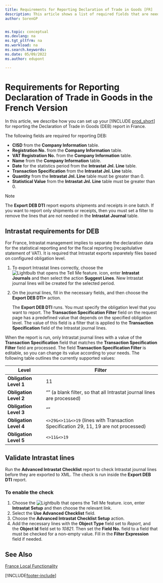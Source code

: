 ```yaml
---
title: Requirements for Reporting Declaration of Trade in Goods [FR]
description: This article shows a list of required fields that are needed for reporting Declaration of Trade in Goods (DEB) based on the DTI+ format in the French version of Business Central.
author: SorenGP


ms.topic: conceptual
ms.devlang: na
ms.tgt_pltfrm: na
ms.workload: na
ms.search.keywords:
ms.date: 05/09/2022
ms.author: edupont

---
```

# Requirements for Reporting Declaration of Trade in Goods in the French Version

In this article, we describe how you can set up your [!INCLUDE [prod_short](../../includes/prod_short.md)] for reporting the Declaration of Trade in Goods (DEB) report in France.  

The following fields are required for reporting DEB:  

- **CISD** from the **Company Information** table.  
- **Registration No.** from the **Company Information** table.  
- **VAT Registration No.** from the **Company Information** table.  
- **Name** from the **Company Information** table.  
- **Date** for the statistics period from the **Intrastat Jnl. Line** table.  
- **Transaction Specification** from the **Intrastat Jnl. Line** table.  
- **Quantity** from the **Intrastat Jnl. Line** table must be greater than 0.  
- **Statistical Value** from the **Intrastat Jnl. Line** table must be greater than 0.  

> [!NOTE]  
> The **Export DEB DTI** report exports shipments and receipts in one batch. If you want to report only shipments or receipts, then you must set a filter to remove the lines that are not needed in the **Intrastat Journal** table.  

## Intrastat requirements for DEB

For France, Intrastat management implies to separate the declaration data for the statistical reporting and for the fiscal reporting (recapitulative statement of VAT). It is required that Intrastat exports separetely files based on configured obligation level.

1. To export Intrastat lines correctly, choose the ![Lightbulb that opens the Tell Me feature.](../../media/ui-search/search_small.png "Tell me what you want to do") icon, enter **Intrastat Journals** and then select the action **Suggest Lines**. New Intrastat journal lines will be created for the selected period.  

2. On the journal lines, fill in the necessary fields, and then choose the **Export DEB DTI+** action.  

    The **Export DEB DTI** runs. You must specify the obligation level that you want to report. The **Transaction Specification Filter** field on the request page has a predefined value that depends on the specified obligation level. The value of this field is a filter that is applied to the **Transaction Specification** field of the Intrastat journal lines.  

When the report is run, only Intrastat journal lines with a value of the **Transaction Specification** field that matches the **Transaction Specification Filter** field are processed. The field **Transaction Specification Filter** is editable, so you can change its value according to your needs. The following table outlines the currently supported values:

| Level | Filter |
|--|--|
| **Obligation Level 1** | 11 | 19 | 21 | 29 |
| **Obligation Level 2** | “” (a blank filter, so that all Intrastat journal lines are processed) |
| **Obligation Level 3** | “” |
| **Obligation Level 4** | `<>29&<>11&<>19` (lines with Transaction Specification 29, 11, 19 are not processed) |
| **Obligation Level 5** | `<>11&<>19` |

## Validate Intrastat lines

Run the **Advanced Intrastat Checklist** report to check Intrastat journal lines before they are exported to XML. The check is run inside the **Export DEB DTI** report.  

### To enable the check

1. Choose the ![Lightbulb that opens the Tell Me feature.](../../media/ui-search/search_small.png "Tell me what you want to do") icon, enter **Intrastat Setup** and then choose the relevant link.  
2. Select the **Use Advanced Checklist** field.  
3. Choose the **Advanced Intrastat Checklist Setup** action.
4. Add the necessary lines with the **Object Type** field set to *Report*, and the **Object Id** field set to *10821*. Then set the **Field No.** field to a field that must be checked for a non-empty value. Fill in the **Filter Expression** field if needed.

## See Also

[France Local Functionality](france-local-functionality.md)


[!INCLUDE[footer-include](../../includes/footer-banner.md)]
